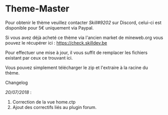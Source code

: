 # Theme-Master

Pour obtenir le thème veuillez contacter *Skill#9202* sur Discord, celui-ci est disponible pour 5€ uniquement via Paypal.

Si vous avez déjà acheté ce thème via l'ancien market de mineweb.org vous pouvez le récupérer ici : https://check.skilldev.be

Pour effectuer une mise à jour, il vous suffit de remplacer les fichiers existant par ceux ce trouvant ici.

Vous pouvez simplement télécharger le zip et l'extraire à la racine du thème.

Changelog

*20/07/2018* :

1. Correction de la vue home.ctp
2. Ajout des correctifs liés au plugin forum.
